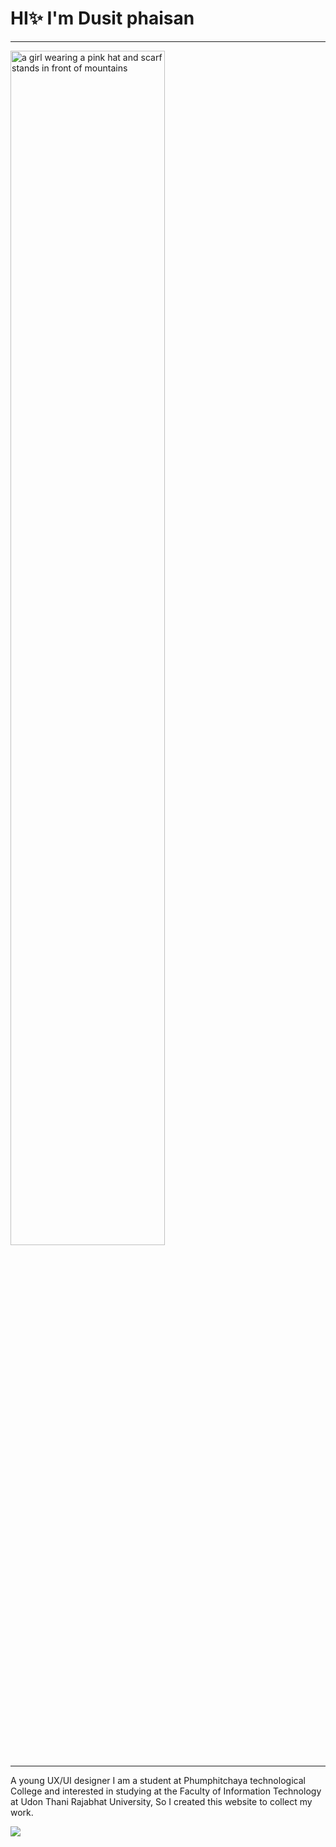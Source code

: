 <div>
<h1>HI✨ I'm Dusit phaisan </h1>
<hr>
<p><img src="https://media1.tenor.com/m/u8qHYsVgOrwAAAAC/sao-gun.gif" width="70%"  alt="a girl wearing a pink hat and scarf stands in front of mountains" fetchpriority="high" style="max-width: 833px;"></p>
</div>
<hr>
<p> A young UX/UI designer
I am a student at Phumphitchaya technological College and interested in studying at the Faculty of Information Technology at Udon Thani Rajabhat University, So I created this website to collect my work.</p>
<p>
  <a href="https://skillicons.dev">
    <img src="https://skillicons.dev/icons?i=vscode,html,css,js,bootstrap,php,mysql,git,github,c,java,mongodb" />
  </a>
</p>

<!--
**BoxDusit/BoxDusit** is a ✨ _special_ ✨ repository because its `README.md` (this file) appears on your GitHub profile.

Here are some ideas to get you started:

- 🔭 I’m currently working on ...
- 🌱 I’m currently learning ...
- 👯 I’m looking to collaborate on ...
- 🤔 I’m looking for help with ...
- 💬 Ask me about ...
- 📫 How to reach me: ...
- 😄 Pronouns: ...
- ⚡ Fun fact: ...
-->
